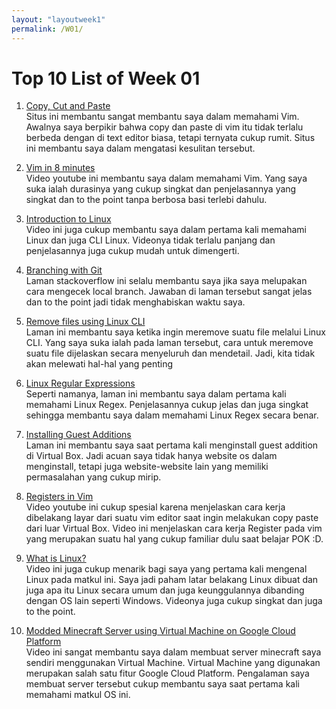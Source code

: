 ```yaml
---
layout: "layoutweek1"
permalink: /W01/
---
```


# Top 10 List of Week 01

1. [Copy, Cut and Paste](https://vim.fandom.com/wiki/Copy,_cut_and_paste)<br>
Situs ini membantu sangat membantu saya dalam memahami Vim. Awalnya saya berpikir bahwa copy dan paste di vim itu tidak terlalu berbeda dengan di text editor biasa, tetapi ternyata cukup rumit. Situs ini membantu saya dalam mengatasi kesulitan tersebut.

2. [Vim in 8 minutes](https://youtu.be/ggSyF1SVFr4)<br>
Video youtube ini membantu saya dalam memahami Vim. Yang saya suka ialah durasinya yang cukup singkat dan penjelasannya yang singkat dan to the point tanpa berbosa basi terlebi dahulu.

3. [Introduction to Linux](https://youtu.be/IVquJh3DXUA)<br>
Video ini juga cukup membantu saya dalam pertama kali memahami Linux dan juga CLI Linux. Videonya tidak terlalu panjang dan penjelasannya juga cukup mudah untuk dimengerti.

4. [Branching with Git](https://stackoverflow.com/questions/171550/find-out-which-remote-branch-a-local-branch-is-tracking)<br>
Laman stackoverflow ini selalu membantu saya jika saya melupakan cara mengecek local branch. Jawaban di laman tersebut sangat jelas dan to the point jadi tidak menghabiskan waktu saya.

5. [Remove files using Linux CLI](https://linuxize.com/post/how-to-remove-files-and-directories-using-linux-command-line/)<br>
Laman ini membantu saya ketika ingin meremove suatu file melalui Linux CLI. Yang saya suka ialah pada laman tersebut, cara untuk meremove suatu file dijelaskan secara menyeluruh dan mendetail. Jadi, kita tidak akan melewati hal-hal yang penting

6. [Linux Regular Expressions](https://www.guru99.com/linux-regular-expressions.html)<br>
Seperti namanya, laman ini membantu saya dalam pertama kali memahami Linux Regex. Penjelasannya cukup jelas dan juga singkat sehingga membantu saya dalam memahami Linux Regex secara benar.

7. [Installing Guest Additions](https://askubuntu.com/questions/22743/how-do-i-install-guest-additions-in-a-virtualbox-vm/22745#22745)<br>
Laman ini membantu saya saat pertama kali menginstall guest addition di Virtual Box. Jadi acuan saya tidak hanya website os dalam menginstall, tetapi juga website-website lain yang memiliki permasalahan yang cukup mirip.

8. [Registers in Vim](https://youtu.be/E_rbfQqrm7g)<br>
Video youtube ini cukup spesial karena menjelaskan cara kerja dibelakang layar dari suatu vim editor saat ingin melakukan copy paste dari luar Virtual Box. Video ini menjelaskan cara kerja Register pada vim yang merupakan suatu hal yang cukup familiar dulu saat belajar POK :D.

9. [What is Linux?](https://youtu.be/zA3vmx0GaO8)<br>
Video ini juga cukup menarik bagi saya yang pertama kali mengenal Linux pada matkul ini. Saya jadi paham latar belakang Linux dibuat dan juga apa itu Linux secara umum dan juga keunggulannya dibanding dengan OS lain seperti Windows. Videonya juga cukup singkat dan juga to the point.

10. [Modded Minecraft Server using Virtual Machine on Google Cloud Platform](https://youtu.be/zR5-8vLyNU0)<br>
Video ini sangat membantu saya dalam membuat server minecraft saya sendiri menggunakan Virtual Machine. Virtual Machine yang digunakan merupakan salah satu fitur Google Cloud Platform. Pengalaman saya membuat server tersebut cukup membantu saya saat pertama kali memahami matkul OS ini.

